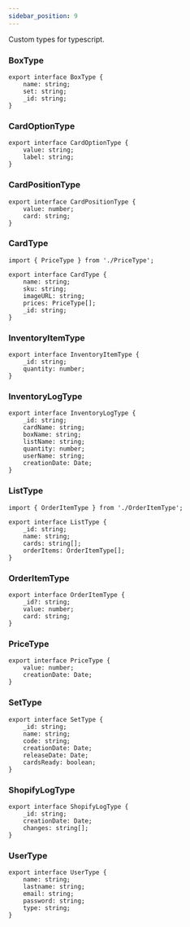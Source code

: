 ```yaml
---
sidebar_position: 9
---
```


Custom types for typescript.

### BoxType
```tsx
export interface BoxType {
    name: string;
    set: string;
    _id: string;
}
```

### CardOptionType
```tsx
export interface CardOptionType {
    value: string;
    label: string;
}
```

### CardPositionType
```tsx
export interface CardPositionType {
    value: number;
    card: string;
}
```

### CardType
```tsx
import { PriceType } from './PriceType';

export interface CardType {
    name: string;
    sku: string;
    imageURL: string;
    prices: PriceType[];
    _id: string;
}
```

### InventoryItemType
```tsx
export interface InventoryItemType {
    _id: string;
    quantity: number;
}
```

### InventoryLogType
```tsx
export interface InventoryLogType {
    _id: string;
    cardName: string;
    boxName: string;
    listName: string;
    quantity: number;
    userName: string;
    creationDate: Date;
}
```

### ListType
```tsx
import { OrderItemType } from './OrderItemType';

export interface ListType {
    _id: string;
    name: string;
    cards: string[];
    orderItems: OrderItemType[];
}
```

### OrderItemType
```tsx
export interface OrderItemType {
    _id?: string;
    value: number;
    card: string;
}
```

### PriceType
```tsx
export interface PriceType {
    value: number;
    creationDate: Date;
}
```

### SetType
```tsx
export interface SetType {
    _id: string;
    name: string;
    code: string;
    creationDate: Date;
    releaseDate: Date;
    cardsReady: boolean;
}
```

### ShopifyLogType
```tsx
export interface ShopifyLogType {
    _id: string;
    creationDate: Date;
    changes: string[];
}
```

### UserType
```tsx
export interface UserType {
    name: string;
    lastname: string;
    email: string;
    password: string;
    type: string;
}
```